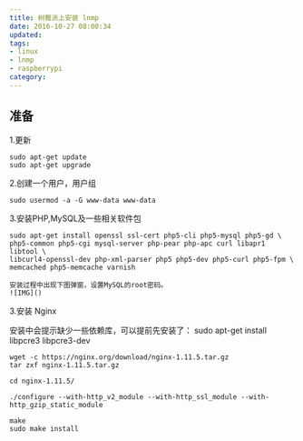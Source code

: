 ```yaml
---
title: 树莓派上安装 lnmp
date: 2016-10-27 08:00:34
updated:
tags:
- linux
- lnmp
- raspberrypi
category:
---
```

## 准备
1.更新

    sudo apt-get update
    sudo apt-get upgrade

2.创建一个用户，用户组

    sudo usermod -a -G www-data www-data
<!-- more -->
3.安装PHP,MySQL及一些相关软件包

    sudo apt-get install openssl ssl-cert php5-cli php5-mysql php5-gd \
    php5-common php5-cgi mysql-server php-pear php-apc curl libapr1 libtool \
    libcurl4-openssl-dev php-xml-parser php5 php5-dev php5-curl php5-fpm \
    memcached php5-memcache varnish
    
    安装过程中出现下图弹窗，设置MySQL的root密码。
    ![IMG]()
    
    
3.安装 Nginx
    
 安装中会提示缺少一些依赖库，可以提前先安装了：
 sudo apt-get install libpcre3 libpcre3-dev 

    wget -c https://nginx.org/download/nginx-1.11.5.tar.gz
    tar zxf nginx-1.11.5.tar.gz

    cd nginx-1.11.5/

    ./configure --with-http_v2_module --with-http_ssl_module --with-http_gzip_static_module

    make
    sudo make install



